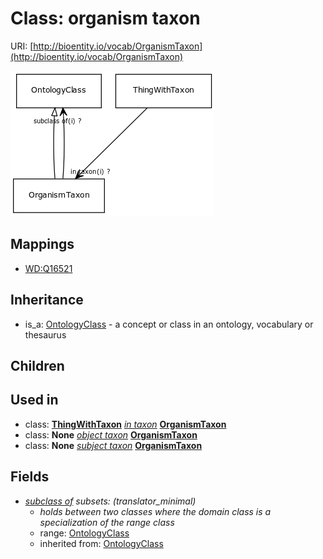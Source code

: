 # Class: organism taxon




URI: [http://bioentity.io/vocab/OrganismTaxon](http://bioentity.io/vocab/OrganismTaxon)

![img](images/OrganismTaxon.png)
## Mappings

 * [WD:Q16521](http://purl.obolibrary.org/obo/WD_Q16521)
## Inheritance

 *  is_a: [OntologyClass](OntologyClass.md) - a concept or class in an ontology, vocabulary or thesaurus
## Children

## Used in

 *  class: **[ThingWithTaxon](ThingWithTaxon.md)** *[in taxon](in_taxon.md)* **[OrganismTaxon](OrganismTaxon.md)**
 *  class: **None** *[object taxon](object_taxon.md)* **[OrganismTaxon](OrganismTaxon.md)**
 *  class: **None** *[subject taxon](subject_taxon.md)* **[OrganismTaxon](OrganismTaxon.md)**
## Fields

 * _[subclass of](subclass_of.md) *subsets*: (translator_minimal)_
    * _holds between two classes where the domain class is a specialization of the range class_
    * range: [OntologyClass](OntologyClass.md)
    * inherited from: [OntologyClass](OntologyClass.md)
